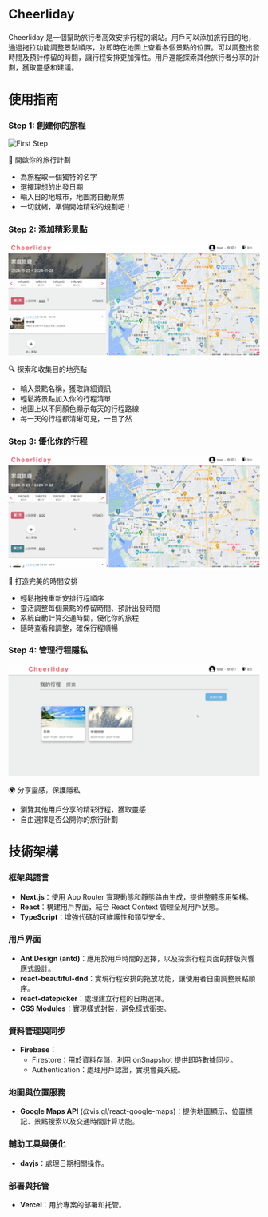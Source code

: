 <h2 style="font-size: 25px; font-weight: bold;">Cheerliday</h2>

Cheerliday 是一個幫助旅行者高效安排行程的網站。用戶可以添加旅行目的地，通過拖拉功能調整景點順序，並即時在地圖上查看各個景點的位置。可以調整出發時間及預計停留的時間，讓行程安排更加彈性。用戶還能探索其他旅行者分享的計劃，獲取靈感和建議。




<h2 style="font-size: 25px; font-weight: bold;">使用指南</h2>

### Step 1: 創建你的旅程

![First Step](./public/image/firststep.gif)

🌟 開啟你的旅行計劃
- 為旅程取一個獨特的名字
- 選擇理想的出發日期
- 輸入目的地城市，地圖將自動聚焦
- 一切就緒，準備開始精彩的規劃吧！

### Step 2: 添加精彩景點

![Second Step](./public/image/second.gif)

🔍 探索和收集目的地亮點
- 輸入景點名稱，獲取詳細資訊
- 輕鬆將景點加入你的行程清單
- 地圖上以不同顏色顯示每天的行程路線
- 每一天的行程都清晰可見，一目了然

### Step 3: 優化你的行程

![Third Step](./public/image/third.gif)

🎨 打造完美的時間安排
- 輕鬆拖拽重新安排行程順序
- 靈活調整每個景點的停留時間、預計出發時間
- 系統自動計算交通時間，優化你的旅程
- 隨時查看和調整，確保行程順暢

### Step 4: 管理行程隱私

![Fourth Step](./public/image/forth.gif)

🌍 分享靈感，保護隱私
- 瀏覽其他用戶分享的精彩行程，獲取靈感
- 自由選擇是否公開你的旅行計劃


<h2 style="font-size: 25px; font-weight: bold;">技術架構</h2>


### 框架與語言

- **Next.js**：使用 App Router 實現動態和靜態路由生成，提供整體應用架構。
- **React**：構建用戶界面，結合 React Context 管理全局用戶狀態。
- **TypeScript**：增強代碼的可維護性和類型安全。

### 用戶界面

- **Ant Design (antd)**：應用於用戶時間的選擇，以及探索行程頁面的排版與響應式設計。
- **react-beautiful-dnd**：實現行程安排的拖放功能，讓使用者自由調整景點順序。
- **react-datepicker**：處理建立行程的日期選擇。
- **CSS Modules**：實現樣式封裝，避免樣式衝突。

### 資料管理與同步

- **Firebase**：
  - Firestore：用於資料存儲，利用 onSnapshot 提供即時數據同步。
  - Authentication：處理用戶認證，實現會員系統。


### 地圖與位置服務
- **Google Maps API** (@vis.gl/react-google-maps)：提供地圖顯示、位置標記、景點搜索以及交通時間計算功能。


### 輔助工具與優化
- **dayjs**：處理日期相關操作。

### 部署與托管
- **Vercel**：用於專案的部署和托管。




